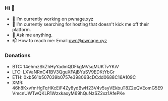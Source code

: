 ### Hi 👋



- 🔭 I’m currently working on pwnage.xyz
- 🤔 I’m currently searching for hosting that doesn't kick me off their platform.
- 💬 Ask me anything.
- 📫 How to reach me: Email pwn@pwnage.xyz

### Donations


- BTC: 14ehmzSkZhHyYadmQDFkgMVsqMUKTvYKiV
- LTC: LXVaNRnC41BV3QguXFAjBYuSV9EDKtYbGr
- ETH: 0xb561b507039b0757e39806BcDCdd0688C16A109C
- XMR: 46h8KxvfmHgTqHKcEiF4Zy8ydBwH23V4v5syVEkbuT8Z2eQVEomG5E9VmcnUWTwQKLR1WzxkaxyM69hQuNzSZ2xz1AfePKe
